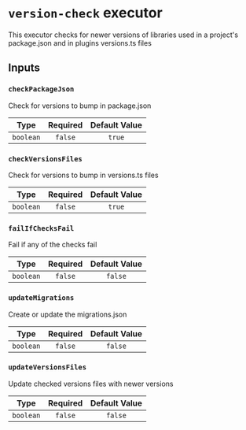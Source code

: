 # `version-check` executor

This executor checks for newer versions of libraries used in a project's package.json and in plugins versions.ts files

## Inputs

### `checkPackageJson`

Check for versions to bump in package.json

|   Type    | Required | Default Value |
| :-------: | :------: | :-----------: |
| `boolean` | `false`  |    `true`     |

### `checkVersionsFiles`

Check for versions to bump in versions.ts files

|   Type    | Required | Default Value |
| :-------: | :------: | :-----------: |
| `boolean` | `false`  |    `true`     |

### `failIfChecksFail`

Fail if any of the checks fail

|   Type    | Required | Default Value |
| :-------: | :------: | :-----------: |
| `boolean` | `false`  |    `false`    |

### `updateMigrations`

Create or update the migrations.json

|   Type    | Required | Default Value |
| :-------: | :------: | :-----------: |
| `boolean` | `false`  |    `false`    |

### `updateVersionsFiles`

Update checked versions files with newer versions

|   Type    | Required | Default Value |
| :-------: | :------: | :-----------: |
| `boolean` | `false`  |    `false`    |
